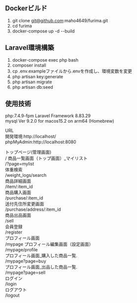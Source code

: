 ## Dockerビルド
1. git clone git@github.com:maho4649/furima.git
2. cd furima
3. docker-compose up -d --build


## Laravel環境構築
1. docker-compose exec php bash
2. composer install
3. cp .env.exampleファイルから.envを作成し、環境変数を変更
4. php artisan key:generate
5. php artisan migrate
6. php artisan db:seed


## 使用技術
php:7.4.9-fpm
Laravel Framework 8.83.29  
mysql  Ver 9.2.0 for macos15.2 on arm64 (Homebrew)  
  
URL  
開発環境:http://localhost/  
phpMyAdmin:http://localhost:8080  


トップページ(管理画面)  
/
商品一覧画面（トップ画面）_マイリスト  
/?page=mylist  
体重検索  
/weight_logs/search  
商品詳細画面  
/item/:item_id  
商品購入画面  
/purchase/:item_id  
送付先住所変更画面  
/purchase/address/:item_id  
商品出品画面  
/sell  
会員登録  
/register  
プロフィール画面  
/mypage
プロフィール編集画面（設定画面）  
/mypage/profile  
プロフィール画面_購入した商品一覧.  
/mypage?page=buy  
プロフィール画面_出品した商品一覧.  
/mypage?page=sell  
ログイン  
/login  
ログアウト  
/logout  

